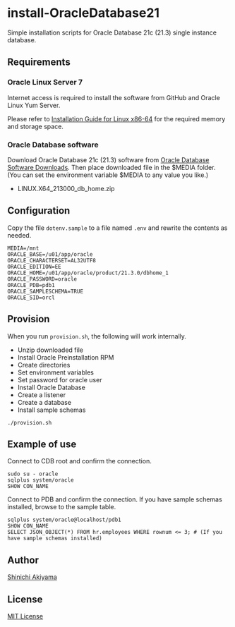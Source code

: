 install-OracleDatabase21
========================

Simple installation scripts for Oracle Database 21c (21.3) single instance database.

Requirements
------------

### Oracle Linux Server 7 ###

Internet access is required to install the software from GitHub and Oracle Linux Yum Server.

Please refer to [Installation Guide for Linux x86-64](https://docs.oracle.com/en/database/oracle/oracle-database/21/ladbi/oracle-database-installation-checklist.html) for the required memory and storage space.

### Oracle Database software ###

Download Oracle Database 21c (21.3) software from [Oracle Database Software Downloads](https://www.oracle.com/database/technologies/oracle-database-software-downloads.html). Then place downloaded file in the $MEDIA folder. (You can set the environment variable $MEDIA to any value you like.)

* LINUX.X64_213000_db_home.zip

Configuration
-------------

Copy the file `dotenv.sample` to a file named `.env` and rewrite the contents as needed.

```shell
MEDIA=/mnt
ORACLE_BASE=/u01/app/oracle
ORACLE_CHARACTERSET=AL32UTF8
ORACLE_EDITION=EE
ORACLE_HOME=/u01/app/oracle/product/21.3.0/dbhome_1
ORACLE_PASSWORD=oracle
ORACLE_PDB=pdb1
ORACLE_SAMPLESCHEMA=TRUE
ORACLE_SID=orcl
```

Provision
---------

When you run `provision.sh`, the following will work internally.

* Unzip downloaded file
* Install Oracle Preinstallation RPM
* Create directories
* Set environment variables
* Set password for oracle user
* Install Oracle Database
* Create a listener
* Create a database
* Install sample schemas

```console
./provision.sh
```

Example of use
--------------

Connect to CDB root and confirm the connection.

```console
sudo su - oracle
sqlplus system/oracle
SHOW CON_NAME
```

Connect to PDB and confirm the connection. If you have sample schemas installed, browse to the sample table.

```console
sqlplus system/oracle@localhost/pdb1
SHOW CON_NAME
SELECT JSON_OBJECT(*) FROM hr.employees WHERE rownum <= 3; # (If you have sample schemas installed)
```

Author
------

[Shinichi Akiyama](https://github.com/shakiyam)

License
-------

[MIT License](https://opensource.org/licenses/MIT)
